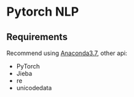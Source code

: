 # Pytorch NLP

## Requirements
Recommend using [Anaconda3.7](https://docs.anaconda.com/anaconda/install/), other api:
- PyTorch
- Jieba
- re
- unicodedata
